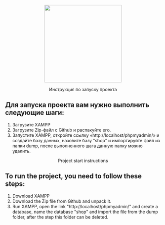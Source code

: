 <p align="center"><a href="https://laravel.com" target="_blank"><img src="https://quaded.com/data/php-logo.png" width="250"></a></p>

<p align="center">
Инструкция по запуску проекта
</p>

## Для запуска проекта вам нужно выполнить следующие шаги:

1) Загрузите XAMPP
2) Загрузите Zip-файл с Github и распакуйте его.
3) Запустите XAMPP, откройте ссылку «http://localhost/phpmyadmin/» и создайте базу данных, назовите базу "shop" и импортируйте файл из папки dump, после выполненного шага данную папку можно удалить.
 




<p align="center">
Project start instructions
</p>


## To run the project, you need to follow these steps:

1) Download XAMPP
2) Download the Zip file from Github and unpack it.
3) Run XAMPP, open the link "http://localhost/phpmyadmin/" and create a database, name the database "shop" and import the file from the dump folder, after the step this folder can be deleted.
